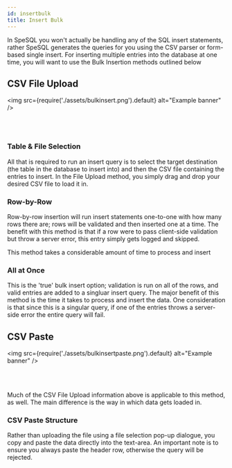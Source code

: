 ```yaml
---
id: insertbulk
title: Insert Bulk
---
```


In SpeSQL you won't actually be handling any of the SQL insert statements, rather SpeSQL generates the queries for you using the CSV parser or form-based single insert. For inserting multiple entries into the database at one time, you will want to use the Bulk Insertion methods outlined below

## CSV File Upload

<img
src={require('./assets/bulkinsert.png').default}
alt="Example banner"
/>

<br/>
<br/>

### Table & File Selection

All that is required to run an insert query is to select the target destination (the table in the database to insert into) and then the CSV file containing the entries to insert. In the File Upload method, you simply drag and drop your desired CSV file to load it in.

### Row-by-Row

Row-by-row insertion will run insert statements one-to-one with how many rows there are; rows will be validated and then inserted one at a time. The benefit with this method is that if a row were to pass client-side validation but throw a server error, this entry simply gets logged and skipped.

This method takes a considerable amount of time to process and insert

### All at Once

This is the 'true' bulk insert option; validation is run on all of the rows, and valid entries are added to a singluar insert query. The major benefit of this method is the time it takes to process and insert the data. One consideration is that since this is a singular query, if one of the entries throws a server-side error the entire query will fail.

## CSV Paste

<img
src={require('./assets/bulkinsertpaste.png').default}
alt="Example banner"
/>

<br/>
<br/>

Much of the CSV File Upload information above is applicable to this method, as well. The main difference is the way in which data gets loaded in.

### CSV Paste Structure

Rather than uploading the file using a file selection pop-up dialogue, you copy and paste the data directly into the text-area. An important note is to ensure you always paste the header row, otherwise the query will be rejected.
